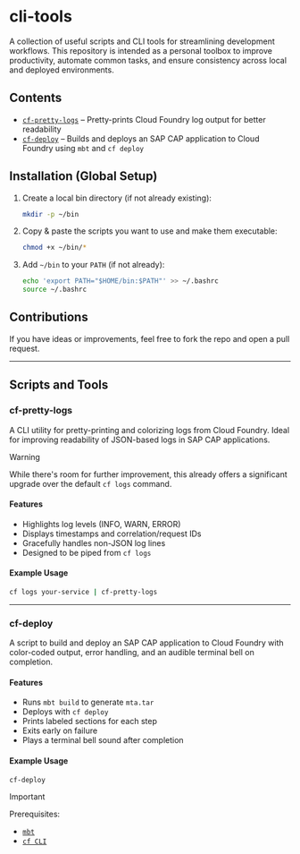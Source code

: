 # cli-tools

A collection of useful scripts and CLI tools for streamlining development workflows. This repository is intended as a personal toolbox to improve productivity, automate common tasks, and ensure consistency across local and deployed environments.

## Contents

- [`cf-pretty-logs`](#cf-pretty-logs) – Pretty-prints Cloud Foundry log output for better readability
- [`cf-deploy`](#cf-deploy) – Builds and deploys an SAP CAP application to Cloud Foundry using `mbt` and `cf deploy`

## Installation (Global Setup)

1. Create a local bin directory (if not already existing):

   ```bash
   mkdir -p ~/bin
   ```

2. Copy & paste the scripts you want to use and make them executable:

   ```bash
   chmod +x ~/bin/*
   ```

3. Add `~/bin` to your `PATH` (if not already):

   ```bash
   echo 'export PATH="$HOME/bin:$PATH"' >> ~/.bashrc
   source ~/.bashrc
   ```

## Contributions

If you have ideas or improvements, feel free to fork the repo and open a pull request.

---

## Scripts and Tools

### cf-pretty-logs

A CLI utility for pretty-printing and colorizing logs from Cloud Foundry. Ideal for improving readability of JSON-based logs in SAP CAP applications.

> [!WARNING]
> While there's room for further improvement, this already offers a significant upgrade over the default `cf logs` command.

#### Features

* Highlights log levels (INFO, WARN, ERROR)
* Displays timestamps and correlation/request IDs
* Gracefully handles non-JSON log lines
* Designed to be piped from `cf logs`

#### Example Usage

```bash
cf logs your-service | cf-pretty-logs
```

---

### cf-deploy

A script to build and deploy an SAP CAP application to Cloud Foundry with color-coded output, error handling, and an audible terminal bell on completion.

#### Features

* Runs `mbt build` to generate `mta.tar`
* Deploys with `cf deploy`
* Prints labeled sections for each step
* Exits early on failure
* Plays a terminal bell sound after completion

#### Example Usage

```bash
cf-deploy
```

> [!IMPORTANT]
> Prerequisites:
> * [`mbt`](https://sap.github.io/cloud-mta-build-tool/)
> * [`cf CLI`](https://docs.cloudfoundry.org/cf-cli/)
